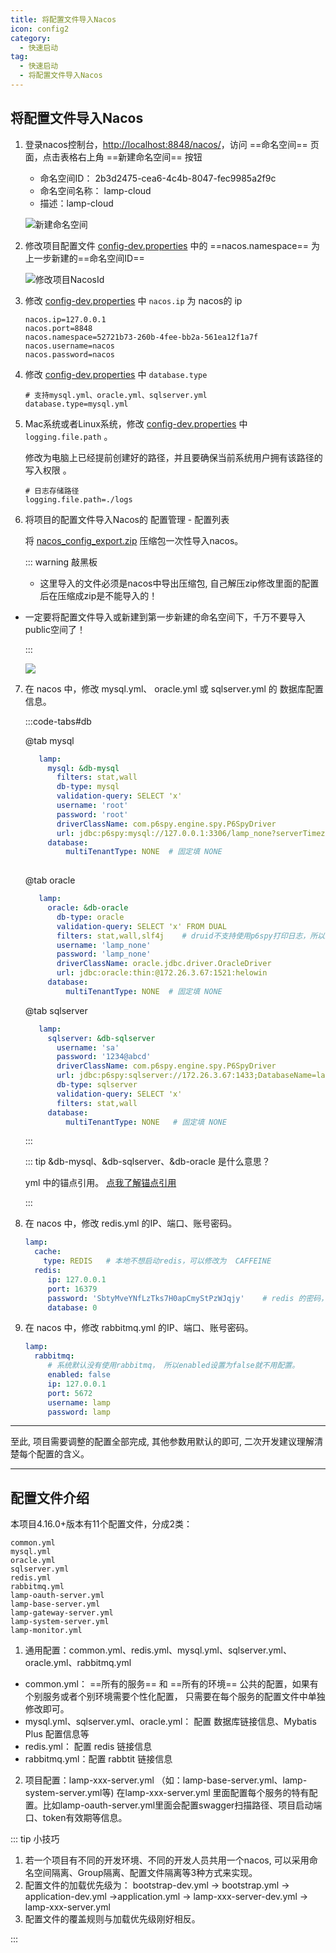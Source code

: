 ```yaml
---
title: 将配置文件导入Nacos
icon: config2
category:
  - 快速启动
tag:
  - 快速启动
  - 将配置文件导入Nacos
---
```


## 将配置文件导入Nacos

1. 登录nacos控制台，[http://localhost:8848/nacos/](http://localhost:8848/nacos/)，访问 ==命名空间== 页面，点击表格右上角 ==新建命名空间== 按钮

   - 命名空间ID： 2b3d2475-cea6-4c4b-8047-fec9985a2f9c
   - 命名空间名称： lamp-cloud
   - 描述：lamp-cloud

   ![新建命名空间](/images/start/Nacos新建命名空间.png)

2. 修改项目配置文件  [config-dev.properties](https://gitee.com/dromara/lamp-cloud/blob/java17%2F5.x/src/main/filters/config-dev.properties)  中的  ==nacos.namespace== 为上一步新建的==命名空间ID==

   ![修改项目NacosId](/images/start/Nacos修改项目NacosId.png)

3. 修改 [config-dev.properties](https://gitee.com/dromara/lamp-cloud/blob/java17%2F5.x/src/main/filters/config-dev.properties)  中 `nacos.ip`  为 nacos的 ip

   ```shell
   nacos.ip=127.0.0.1
   nacos.port=8848
   nacos.namespace=52721b73-260b-4fee-bb2a-561ea12f1a7f
   nacos.username=nacos
   nacos.password=nacos
   ```
   
4. 修改 [config-dev.properties](https://gitee.com/dromara/lamp-cloud/blob/java17%2F5.x/src/main/filters/config-dev.properties)  中 `database.type`  

    ```shell
    # 支持mysql.yml、oracle.yml、sqlserver.yml
    database.type=mysql.yml
    ```

5. Mac系统或者Linux系统，修改  [config-dev.properties](https://gitee.com/dromara/lamp-cloud/blob/java17%2F5.x/src/main/filters/config-dev.properties)  中 `logging.file.path` 。

   修改为电脑上已经提前创建好的路径，并且要确保当前系统用户拥有该路径的写入权限 。

   ```properties
   # 日志存储路径
   logging.file.path=./logs
   ```

6. 将项目的配置文件导入Nacos的 配置管理 - 配置列表

    将 [nacos_config_export.zip](https://gitee.com/dromara/lamp-cloud/blob/java17%2F5.x/A%E6%9E%81%E5%85%B6%E9%87%8D%E8%A6%81/01-third-party/nacos/nacos_config_export_20240813123245.zip)  压缩包一次性导入nacos。

    ::: warning 敲黑板

    -  这里导入的文件必须是nacos中导出压缩包, 自己解压zip修改里面的配置后在压缩成zip是不能导入的！
-  一定要将配置文件导入或新建到第一步新建的命名空间下，千万不要导入public空间了！
    
    :::

    ![](/images/start/Nacos导入压缩包.png)

7. 在 nacos 中，修改 mysql.yml、 oracle.yml 或 sqlserver.yml 的 数据库配置信息。

   :::code-tabs#db

      @tab mysql

   ```yaml
      lamp:
        mysql: &db-mysql
          filters: stat,wall
          db-type: mysql
          validation-query: SELECT 'x'
          username: 'root'
          password: 'root'
          driverClassName: com.p6spy.engine.spy.P6SpyDriver
          url: jdbc:p6spy:mysql://127.0.0.1:3306/lamp_none?serverTimezone=Asia/Shanghai&characterEncoding=utf8&useUnicode=true&useSSL=false&autoReconnect=true&zeroDateTimeBehavior=convertToNull&allowMultiQueries=true&nullCatalogMeansCurrent=true
        database:  
            multiTenantType: NONE  # 固定填 NONE
      
   ```
   
      @tab oracle
   
   ```yaml
      lamp:
        oracle: &db-oracle
          db-type: oracle
          validation-query: SELECT 'x' FROM DUAL
          filters: stat,wall,slf4j    # druid不支持使用p6spy打印日志，所以采用druid 的 slf4j 过滤器来打印可执行日志
          username: 'lamp_none'
          password: 'lamp_none'
          driverClassName: oracle.jdbc.driver.OracleDriver
          url: jdbc:oracle:thin:@172.26.3.67:1521:helowin
        database:  
            multiTenantType: NONE  # 固定填 NONE
   ```
   
      @tab sqlserver
   
   ```yaml
      lamp:
        sqlserver: &db-sqlserver
          username: 'sa'
          password: '1234@abcd'
          driverClassName: com.p6spy.engine.spy.P6SpyDriver
          url: jdbc:p6spy:sqlserver://172.26.3.67:1433;DatabaseName=lamp_none
          db-type: sqlserver
          validation-query: SELECT 'x'
          filters: stat,wall
        database:  
            multiTenantType: NONE   # 固定填 NONE
   ```
   
      :::
   
   
   
   ::: tip &db-mysql、&db-sqlserver、&db-oracle 是什么意思？ 
   
    yml 中的锚点引用。  [点我了解锚点引用](https://www.baidu.com/s?wd=yml%20%E9%94%9A%E7%82%B9%E5%BC%95%E7%94%A8)
   
   :::
   
8. 在 nacos 中，修改 redis.yml 的IP、端口、账号密码。

   ```yaml
   lamp:
     cache:
       type: REDIS   # 本地不想启动redis，可以修改为  CAFFEINE
     redis:
        ip: 127.0.0.1
        port: 16379
        password: 'SbtyMveYNfLzTks7H0apCmyStPzWJqjy'    # redis 的密码，没有配置密码的改成单引号的空字符串: ''（这个密码是明文，没有加密）
        database: 0
   ```

9. 在 nacos 中，修改 rabbitmq.yml 的IP、端口、账号密码。

   ```yaml
   lamp:
     rabbitmq:
        # 系统默认没有使用rabbitmq， 所以enabled设置为false就不用配置。
        enabled: false
        ip: 127.0.0.1
        port: 5672
        username: lamp
        password: lamp
   ```

   

****

至此, 项目需要调整的配置全部完成, 其他参数用默认的即可, 二次开发建议理解清楚每个配置的含义。

****


<!-- #region config -->
## 配置文件介绍

本项目4.16.0+版本有11个配置文件，分成2类：

```
common.yml
mysql.yml
oracle.yml
sqlserver.yml
redis.yml
rabbitmq.yml
lamp-oauth-server.yml
lamp-base-server.yml
lamp-gateway-server.yml
lamp-system-server.yml
lamp-monitor.yml
```

1. 通用配置：common.yml、redis.yml、mysql.yml、sqlserver.yml、oracle.yml、rabbitmq.yml

  - common.yml： ==所有的服务== 和 ==所有的环境== 公共的配置，如果有个别服务或者个别环境需要个性化配置， 只需要在每个服务的配置文件中单独修改即可。
  - mysql.yml、sqlserver.yml、oracle.yml： 配置 数据库链接信息、Mybatis Plus 配置信息等
  - redis.yml： 配置 redis 链接信息
- rabbitmq.yml：配置 rabbtit 链接信息
2. 项目配置：lamp-xxx-server.yml （如：lamp-base-server.yml、lamp-system-server.yml等)
   在lamp-xxx-server.yml 里面配置每个服务的特有配置。比如lamp-oauth-server.yml里面会配置swagger扫描路径、项目启动端口、token有效期等信息。

::: tip 小技巧

1. 若一个项目有不同的开发环境、不同的开发人员共用一个nacos, 可以采用命名空间隔离、Group隔离、配置文件隔离等3种方式来实现。
2. 配置文件的加载优先级为： bootstrap-dev.yml -> bootstrap.yml -> application-dev.yml ->application.yml -> lamp-xxx-server-dev.yml -> lamp-xxx-server.yml
3. 配置文件的覆盖规则与加载优先级刚好相反。

:::

<!-- #endregion config -->

